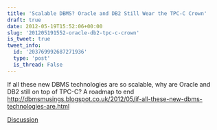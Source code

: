 ```yaml
---
title: 'Scalable DBMS? Oracle and DB2 Still Wear the TPC-C Crown'
draft: true
date: 2012-05-19T15:52:06+00:00
slug: '201205191552-oracle-db2-tpc-c-crown'
is_tweet: true
tweet_info:
  id: '203769992687271936'
  type: 'post'
  is_thread: False
---
```




If all these new DBMS technologies are so scalable, why are Oracle and DB2 still on top of TPC-C? A roadmap to end <http://dbmsmusings.blogspot.co.uk/2012/05/if-all-these-new-dbms-technologies-are.html>

[Discussion](https://x.com/sytelus/status/203769992687271936)
